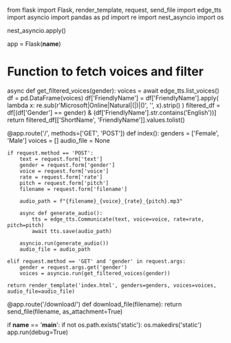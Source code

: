 from flask import Flask, render_template, request, send_file
import edge_tts
import asyncio
import pandas as pd
import re
import nest_asyncio
import os

nest_asyncio.apply()

app = Flask(__name__)

# Function to fetch voices and filter
async def get_filtered_voices(gender):
    voices = await edge_tts.list_voices()
    df = pd.DataFrame(voices)
    df['FriendlyName'] = df['FriendlyName'].apply(
        lambda x: re.sub(r'Microsoft|Online|Natural|(|)|\(\)', '', x).strip()
    )
    filtered_df = df[(df['Gender'] == gender) & (df['FriendlyName'].str.contains('English'))]
    return filtered_df[['ShortName', 'FriendlyName']].values.tolist()

@app.route('/', methods=['GET', 'POST'])
def index():
    genders = ['Female', 'Male']
    voices = []
    audio_file = None

    if request.method == 'POST':
        text = request.form['text']
        gender = request.form['gender']
        voice = request.form['voice']
        rate = request.form['rate']
        pitch = request.form['pitch']
        filename = request.form['filename']

        audio_path = f"{filename}_{voice}_{rate}_{pitch}.mp3"

        async def generate_audio():
            tts = edge_tts.Communicate(text, voice=voice, rate=rate, pitch=pitch)
            await tts.save(audio_path)

        asyncio.run(generate_audio())
        audio_file = audio_path

    elif request.method == 'GET' and 'gender' in request.args:
        gender = request.args.get('gender')
        voices = asyncio.run(get_filtered_voices(gender))

    return render_template('index.html', genders=genders, voices=voices, audio_file=audio_file)


@app.route('/download/<filename>')
def download_file(filename):
    return send_file(filename, as_attachment=True)


if __name__ == '__main__':
    if not os.path.exists('static'):
        os.makedirs('static')
    app.run(debug=True)
